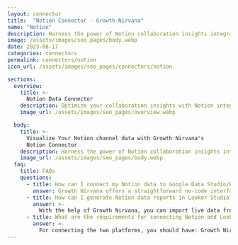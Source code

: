 ```yaml
---
layout: connector
title:  "Notion Connector - Growth Nirvana"
name: "Notion"
description: Harness the power of Notion collaboration insights integrated into Looker Studio for strategic teamwork decisions.
image: /assets/images/seo_pages/body.webp
date: 2023-08-17
categories: connectors
permalink: connectors/notion
icon_url: /assets/images/seo_pages/connectors/notion

sections:
  overview:
    title: >-
      Notion Data Connector
    description: Optimize your collaboration insights with Notion integration. Seamlessly merge workspace data from Notion with Looker Studio's analytical capabilities, unlocking insights that drive project management strategies, team collaboration, and operational excellence.
    image_url: /assets/images/seo_pages/overview.webp

  body:
    title: >-
      Visualize Your Notion channel data with Growth Nirvana's
      Notion Connector
    description: Harness the power of Notion collaboration insights integrated into Looker Studio for strategic teamwork decisions.
    image_url: /assets/images/seo_pages/body.webp
  faq:
    title: FAQs
    questions:
      - title: How can I connect my Notion data to Google Data Studio/Looker Studio?
        answer: Growth Nirvana offers a straightforward no-code interface to connect to Notion data sources.
      - title: How can I generate Notion data reports in Looker Studio?
        answer: >-
          With the help of Growth Nirvana, you can import live data from Notion into Looker Studio. These data can be viewed in charts, tables, and dashboards to generate branded reports that can be shared instantly.
      - title: What are the requirements for connecting Notion and Looker Studio?
        answer: >-
          For connecting the two platforms, you should have: Growth Nirvana Account and Notion Ads Account
---
```

